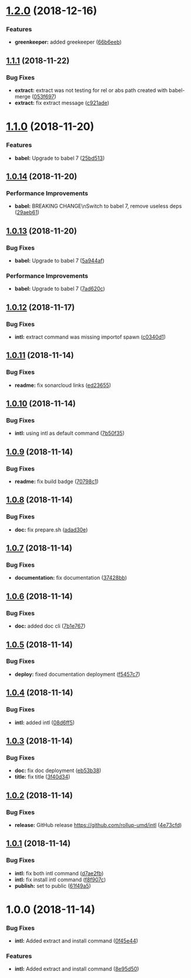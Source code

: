 # [1.2.0](https://github.com/rollup-umd/intl/compare/v1.1.1...v1.2.0) (2018-12-16)


### Features

* **greenkeeper:** added greekeeper ([66b6eeb](https://github.com/rollup-umd/intl/commit/66b6eeb))

## [1.1.1](https://github.com/rollup-umd/intl/compare/v1.1.0...v1.1.1) (2018-11-22)


### Bug Fixes

* **extract:** extract was not testing for rel or abs path created with babel-merge ([053f697](https://github.com/rollup-umd/intl/commit/053f697))
* **extract:** fix extract message ([c921ade](https://github.com/rollup-umd/intl/commit/c921ade))

# [1.1.0](https://github.com/rollup-umd/intl/compare/v1.0.14...v1.1.0) (2018-11-20)


### Features

* **babel:** Upgrade to babel 7 ([25bd513](https://github.com/rollup-umd/intl/commit/25bd513))

## [1.0.14](https://github.com/rollup-umd/intl/compare/v1.0.13...v1.0.14) (2018-11-20)


### Performance Improvements

* **babel:** BREAKING CHANGE\nSwitch to babel 7, remove useless deps ([29aeb61](https://github.com/rollup-umd/intl/commit/29aeb61))

## [1.0.13](https://github.com/rollup-umd/intl/compare/v1.0.12...v1.0.13) (2018-11-20)


### Bug Fixes

* **babel:** Upgrade to babel 7 ([5a944af](https://github.com/rollup-umd/intl/commit/5a944af))


### Performance Improvements

* **babel:** Upgrade to babel 7 ([7ad620c](https://github.com/rollup-umd/intl/commit/7ad620c))

## [1.0.12](https://github.com/rollup-umd/intl/compare/v1.0.11...v1.0.12) (2018-11-17)


### Bug Fixes

* **intl:** extract command was missing importof spawn ([c0340d1](https://github.com/rollup-umd/intl/commit/c0340d1))

## [1.0.11](https://github.com/rollup-umd/intl/compare/v1.0.10...v1.0.11) (2018-11-14)


### Bug Fixes

* **readme:** fix sonarcloud links ([ed23655](https://github.com/rollup-umd/intl/commit/ed23655))

## [1.0.10](https://github.com/rollup-umd/intl/compare/v1.0.9...v1.0.10) (2018-11-14)


### Bug Fixes

* **intl:** using intl as default command ([7b50f35](https://github.com/rollup-umd/intl/commit/7b50f35))

## [1.0.9](https://github.com/rollup-umd/intl/compare/v1.0.8...v1.0.9) (2018-11-14)


### Bug Fixes

* **readme:** fix build badge ([70798c1](https://github.com/rollup-umd/intl/commit/70798c1))

## [1.0.8](https://github.com/rollup-umd/intl/compare/v1.0.7...v1.0.8) (2018-11-14)


### Bug Fixes

* **doc:** fix prepare.sh ([adad30e](https://github.com/rollup-umd/intl/commit/adad30e))

## [1.0.7](https://github.com/rollup-umd/intl/compare/v1.0.6...v1.0.7) (2018-11-14)


### Bug Fixes

* **documentation:** fix documentation ([37428bb](https://github.com/rollup-umd/intl/commit/37428bb))

## [1.0.6](https://github.com/rollup-umd/intl/compare/v1.0.5...v1.0.6) (2018-11-14)


### Bug Fixes

* **doc:** added doc cli ([7b1e767](https://github.com/rollup-umd/intl/commit/7b1e767))

## [1.0.5](https://github.com/rollup-umd/intl/compare/v1.0.4...v1.0.5) (2018-11-14)


### Bug Fixes

* **deploy:** fixed documentation deployment ([f5457c7](https://github.com/rollup-umd/intl/commit/f5457c7))

## [1.0.4](https://github.com/rollup-umd/intl/compare/v1.0.3...v1.0.4) (2018-11-14)


### Bug Fixes

* **intl:** added intl ([08d6ff5](https://github.com/rollup-umd/intl/commit/08d6ff5))

## [1.0.3](https://github.com/rollup-umd/intl/compare/v1.0.2...v1.0.3) (2018-11-14)


### Bug Fixes

* **doc:** fix doc deployment ([eb53b38](https://github.com/rollup-umd/intl/commit/eb53b38))
* **title:** fix title ([3f40d34](https://github.com/rollup-umd/intl/commit/3f40d34))

## [1.0.2](https://github.com/rollup-umd/intl/compare/v1.0.1...v1.0.2) (2018-11-14)


### Bug Fixes

* **release:** GitHub release https://github.com/rollup-umd/intl ([4e73cfd](https://github.com/rollup-umd/intl/commit/4e73cfd))

## [1.0.1](https://module.kopaxgroup.com/rollup-umd/rollup-umd-intl/compare/v1.0.0...v1.0.1) (2018-11-14)


### Bug Fixes

* **intl:** fix both intl command ([d7ae2fb](https://module.kopaxgroup.com/rollup-umd/rollup-umd-intl/commit/d7ae2fb))
* **intl:** fix install intl command ([f8f907c](https://module.kopaxgroup.com/rollup-umd/rollup-umd-intl/commit/f8f907c))
* **publish:** set to public ([61f49a5](https://module.kopaxgroup.com/rollup-umd/rollup-umd-intl/commit/61f49a5))

# 1.0.0 (2018-11-14)


### Bug Fixes

* **intl:** Added extract and install command ([0f45e44](https://module.kopaxgroup.com/rollup-umd/rollup-umd-intl/commit/0f45e44))


### Features

* **intl:** Added extract and install command ([8e95d50](https://module.kopaxgroup.com/rollup-umd/rollup-umd-intl/commit/8e95d50))
